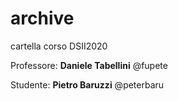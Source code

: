 # archive

cartella corso DSII2020

Professore: **Daniele Tabellini** @fupete

Studente: **Pietro Baruzzi** @peterbaru
